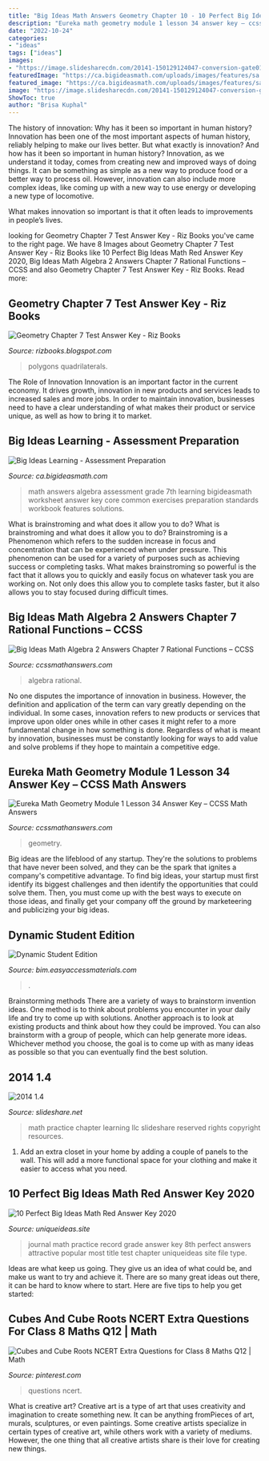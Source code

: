 ```yaml
---
title: "Big Ideas Math Answers Geometry Chapter 10 - 10 Perfect Big Ideas Math Red Answer Key 2020"
description: "Eureka math geometry module 1 lesson 34 answer key – ccss math answers"
date: "2022-10-24"
categories:
- "ideas"
tags: ["ideas"]
images:
- "https://image.slidesharecdn.com/20141-150129124047-conversion-gate01/95/2014-14-1-638.jpg?cb=1422535312"
featuredImage: "https://ca.bigideasmath.com/uploads/images/features/sa.png"
featured_image: "https://ca.bigideasmath.com/uploads/images/features/sa.png"
image: "https://image.slidesharecdn.com/20141-150129124047-conversion-gate01/95/2014-14-1-638.jpg?cb=1422535312"
ShowToc: true
author: "Brisa Kuphal"
---
```



The history of innovation: Why has it been so important in human history?
Innovation has been one of the most important aspects of human history, reliably helping to make our lives better. But what exactly is innovation? And how has it been so important in human history?
Innovation, as we understand it today, comes from creating new and improved ways of doing things. It can be something as simple as a new way to produce food or a better way to process oil. However, innovation can also include more complex ideas, like coming up with a new way to use energy or developing a new type of locomotive.

What makes innovation so important is that it often leads to improvements in people’s lives.

	

		
looking for Geometry Chapter 7 Test Answer Key - Riz Books you've came to the right page. We have 8 Images about Geometry Chapter 7 Test Answer Key - Riz Books like 10 Perfect Big Ideas Math Red Answer Key 2020, Big Ideas Math Algebra 2 Answers Chapter 7 Rational Functions – CCSS and also Geometry Chapter 7 Test Answer Key - Riz Books. Read more:
		
    
## Geometry Chapter 7 Test Answer Key - Riz Books

<img loading=lazy src="https://lh6.googleusercontent.com/proxy/CnBuOR8i1eIiKgecsqWWttKAE3m2Y6CcLFlridhb2T0xKwV6fkVxw0-0Ob_TuDTPJzbxLVT8EKHrSF39NYSruz5-JbFQ7pWf7kCzSkuf20O8WAWrNsz7LllsZyko7iG1=w1200-h630-p-k-no-nu" onerror="this.onerror=null;this.src='https://tse2.mm.bing.net/th?id=OIP.h8CVwCka37toy-IRUmp_0wHaJV&amp;pid=15.1';" alt="Geometry Chapter 7 Test Answer Key - Riz Books">

_Source: rizbooks.blogspot.com_

>polygons quadrilaterals. 

	

The Role of Innovation
Innovation is an important factor in the current economy. It drives growth, innovation in new products and services leads to increased sales and more jobs. In order to maintain innovation, businesses need to have a clear understanding of what makes their product or service unique, as well as how to bring it to market.

    
## Big Ideas Learning - Assessment Preparation

<img loading=lazy src="https://ca.bigideasmath.com/uploads/images/features/sa.png" onerror="this.onerror=null;this.src='https://tse2.mm.bing.net/th?id=OIP.Y9GefXIclw8GqGgkpJgGxQAAAA&amp;pid=15.1';" alt="Big Ideas Learning - Assessment Preparation">

_Source: ca.bigideasmath.com_

>math answers algebra assessment grade 7th learning bigideasmath worksheet answer key core common exercises preparation standards workbook features solutions. 

	

What is brainstroming and what does it allow you to do?
What is brainstroming and what does it allow you to do? Brainstroming is a Phenomenon which refers to the sudden increase in focus and concentration that can be experienced when under pressure. This phenomenon can be used for a variety of purposes such as achieving success or completing tasks. What makes brainstroming so powerful is the fact that it allows you to quickly and easily focus on whatever task you are working on. Not only does this allow you to complete tasks faster, but it also allows you to stay focused during difficult times.

    
## Big Ideas Math Algebra 2 Answers Chapter 7 Rational Functions – CCSS

<img loading=lazy src="https://ccssmathanswers.com/wp-content/uploads/2021/02/Big-Ideas-Math-Answers-Algebra-2-Chapter-7-Rational-Functions-7.5-a-21.png" onerror="this.onerror=null;this.src='https://tse1.mm.bing.net/th?id=OIP.dss3Ipjw0Bai6ootXMhywwAAAA&amp;pid=15.1';" alt="Big Ideas Math Algebra 2 Answers Chapter 7 Rational Functions – CCSS">

_Source: ccssmathanswers.com_

>algebra rational. 

	

No one disputes the importance of innovation in business. However, the definition and application of the term can vary greatly depending on the individual. In some cases, innovation refers to new products or services that improve upon older ones while in other cases it might refer to a more fundamental change in how something is done. Regardless of what is meant by innovation, businesses must be constantly looking for ways to add value and solve problems if they hope to maintain a competitive edge.

    
## Eureka Math Geometry Module 1 Lesson 34 Answer Key – CCSS Math Answers

<img loading=lazy src="https://ccssmathanswers.com/wp-content/uploads/2021/05/Eureka-Math-Geometry-Module-1-Lesson-34-Review-Exercise-Answer-Key-2.png" onerror="this.onerror=null;this.src='https://tse3.mm.bing.net/th?id=OIP.hzcwOXAHiH4T3eePycpeUAHaI9&amp;pid=15.1';" alt="Eureka Math Geometry Module 1 Lesson 34 Answer Key – CCSS Math Answers">

_Source: ccssmathanswers.com_

>geometry. 

	

Big ideas are the lifeblood of any startup. They're the solutions to problems that have never been solved, and they can be the spark that ignites a company's competitive advantage. To find big ideas, your startup must first identify its biggest challenges and then identify the opportunities that could solve them. Then, you must come up with the best ways to execute on those ideas, and finally get your company off the ground by marketeering and publicizing your big ideas.

    
## Dynamic Student Edition

<img loading=lazy src="https://bim.easyaccessmaterials.com/protected/content/dcs_ca/adv1/c02/q1/g6_02_q1_p001.png" onerror="this.onerror=null;this.src='https://tse4.mm.bing.net/th?id=OIP.4VcbLRz1xd7cWFU2P6TpPgHaJl&amp;pid=15.1';" alt="Dynamic Student Edition">

_Source: bim.easyaccessmaterials.com_

>. 

	

Brainstorming methods
There are a variety of ways to brainstorm invention ideas. One method is to think about problems you encounter in your daily life and try to come up with solutions. Another approach is to look at existing products and think about how they could be improved. You can also brainstorm with a group of people, which can help generate more ideas. Whichever method you choose, the goal is to come up with as many ideas as possible so that you can eventually find the best solution.

    
## 2014 1.4

<img loading=lazy src="https://image.slidesharecdn.com/20141-150129124047-conversion-gate01/95/2014-14-1-638.jpg?cb=1422535312" onerror="this.onerror=null;this.src='https://tse1.mm.bing.net/th?id=OIP.fciNsoRMWn0fpo_vdFlXxQHaJl&amp;pid=15.1';" alt="2014 1.4">

_Source: slideshare.net_

>math practice chapter learning llc slideshare reserved rights copyright resources. 

	

1. Add an extra closet in your home by adding a couple of panels to the wall. This will add a more functional space for your clothing and make it easier to access what you need.

    
## 10 Perfect Big Ideas Math Red Answer Key 2020

<img loading=lazy src="https://www.uniqueideas.site/wp-content/uploads/record-and-practice-journal-youtube-2.jpg" onerror="this.onerror=null;this.src='https://tse1.mm.bing.net/th?id=OIP.Boxd9-6v23Jis4f7qyDRQQHaD0&amp;pid=15.1';" alt="10 Perfect Big Ideas Math Red Answer Key 2020">

_Source: uniqueideas.site_

>journal math practice record grade answer key 8th perfect answers attractive popular most title test chapter uniqueideas site file type. 

	

Ideas are what keep us going. They give us an idea of what could be, and make us want to try and achieve it. There are so many great ideas out there, it can be hard to know where to start. Here are five tips to help you get started: 

    
## Cubes And Cube Roots NCERT Extra Questions For Class 8 Maths Q12 | Math

<img loading=lazy src="https://i.pinimg.com/736x/69/6d/e2/696de27e6ce7c391b402574edf2fba3c.jpg" onerror="this.onerror=null;this.src='https://tse3.mm.bing.net/th?id=OIP.uAIiVIP0gkXH0N86pWXhygAAAA&amp;pid=15.1';" alt="Cubes and Cube Roots NCERT Extra Questions for Class 8 Maths Q12 | Math">

_Source: pinterest.com_

>questions ncert. 

	

What is creative art?
Creative art is a type of art that uses creativity and imagination to create something new. It can be anything fromPieces of art, murals, sculptures, or even paintings. Some creative artists specialize in certain types of creative art, while others work with a variety of mediums. However, the one thing that all creative artists share is their love for creating new things.

